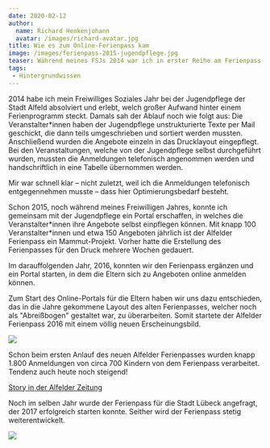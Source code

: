 ```yaml
---
date: 2020-02-12
author: 
  name: Richard Henkenjohann
  avatar: /images/richard-avatar.jpg
title: Wie es zum Online-Ferienpass kam
image: /images/ferienpass-2015-jugendpflege.jpg
teaser: Während meines FSJs 2014 war ich in erster Reihe am Ferienpass beteiligt. 2015 ging das Veranstalter*innen-Portal und 2016 das Eltern-Portal online. Eine Entstehungsgeschichte.
tags:
 - Hintergrundwissen
---
```


2014 habe ich mein Freiwilliges Soziales Jahr bei der Jugendpflege der Stadt Alfeld absolviert und erlebt, welch großer 
Aufwand hinter einem Ferienprogramm steckt. Damals sah der Ablauf noch wie folgt aus: Die Veranstalter*innen haben der 
Jugendpflege unstrukturierte Texte per Mail geschickt, die dann teils umgeschrieben und sortiert werden mussten. 
Anschließend wurden die Angebote einzeln in das Drucklayout eingepflegt. Bei den Veranstaltungen, welche von der 
Jugendpflege selbst durchgeführt wurden, mussten die Anmeldungen telefonisch angenommen werden und handschriftlich in 
eine Tabelle übernommen werden.

Mir war schnell klar – nicht zuletzt, weil ich die Anmeldungen telefonisch entgegennehmen musste – dass hier 
Optimierungsbedarf besteht.

Schon 2015, noch während meines Freiwilligen Jahres, konnte ich gemeinsam mit der Jugendpflege ein Portal erschaffen, 
in welches die Veranstalter\*innen ihre Angebote selbst einpflegen können. Mit knapp 100 Veranstalter\*innen und etwa 
150 Angeboten jährlich ist der Alfelder Ferienpass ein Mammut-Projekt. Vorher hatte die Erstellung des Ferienpasses für 
den Druck mehrere Wochen gedauert. 

Im darauffolgenden Jahr, 2016, konnten wir den Ferienpass ergänzen und ein Portal starten, in dem die Eltern sich zu 
Angeboten online anmelden können.

Zum Start des Online-Portals für die Eltern haben wir uns dazu entschieden, das in die Jahre gekommene Layout des alten 
Ferienpasses, welcher noch als "Abreißbogen" gestaltet war, zu überarbeiten. Somit startete der Alfelder Ferienpass 
2016 mit einem völlig neuen Erscheinungsbild.

![](/images/ferienpaesse-2018.jpg)

Schon beim ersten Anlauf des neuen Alfelder Ferienpasses wurden knapp 1.800 Anmeldungen von circa 700 Kindern von dem 
Ferienpass verarbeitet. Tendenz auch heute noch steigend!

[Story in der Alfelder Zeitung](/documents/alfelder-zeitung-30-04-2016.pdf)

Noch im selben Jahr wurde der Ferienpass für die Stadt Lübeck angefragt, der 2017 erfolgreich starten konnte. Seither 
wird der Ferienpass stetig weiterentwickelt.


![](/images/veraenderung-veranstalterportal.png)
